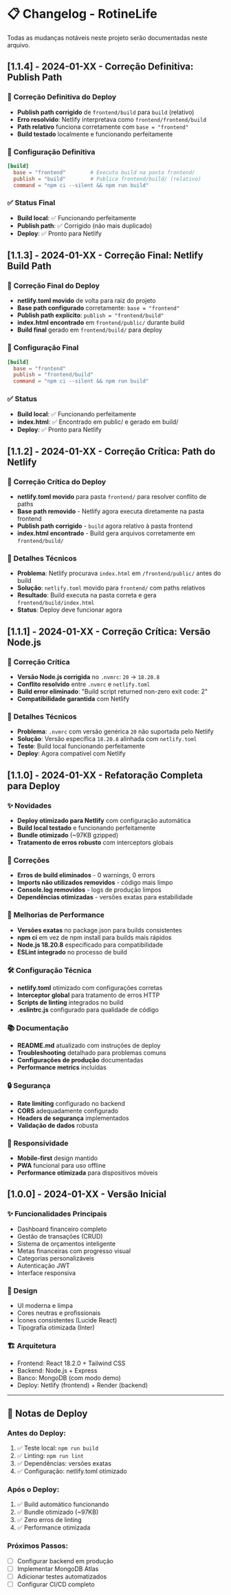 # 📋 Changelog - RotineLife

Todas as mudanças notáveis neste projeto serão documentadas neste arquivo.

## [1.1.4] - 2024-01-XX - Correção Definitiva: Publish Path

### 🚨 **Correção Definitiva do Deploy**
- **Publish path corrigido** de `frontend/build` para `build` (relativo)
- **Erro resolvido**: Netlify interpretava como `frontend/frontend/build`
- **Path relativo** funciona corretamente com `base = "frontend"`
- **Build testado** localmente e funcionando perfeitamente

### 🔧 **Configuração Definitiva**
```toml
[build]
  base = "frontend"        # Executa build na pasta frontend/
  publish = "build"        # Publica frontend/build/ (relativo)
  command = "npm ci --silent && npm run build"
```

### ✅ **Status Final**
- **Build local**: ✅ Funcionando perfeitamente
- **Publish path**: ✅ Corrigido (não mais duplicado)
- **Deploy**: ✅ Pronto para Netlify

## [1.1.3] - 2024-01-XX - Correção Final: Netlify Build Path

### 🚨 **Correção Final do Deploy**
- **netlify.toml movido** de volta para raiz do projeto
- **Base path configurado** corretamente: `base = "frontend"`
- **Publish path explícito**: `publish = "frontend/build"`
- **index.html encontrado** em `frontend/public/` durante build
- **Build final** gerado em `frontend/build/` para deploy

### 🔧 **Configuração Final**
```toml
[build]
  base = "frontend"
  publish = "frontend/build"
  command = "npm ci --silent && npm run build"
```

### ✅ **Status**
- **Build local**: ✅ Funcionando perfeitamente
- **index.html**: ✅ Encontrado em public/ e gerado em build/
- **Deploy**: ✅ Pronto para Netlify

## [1.1.2] - 2024-01-XX - Correção Crítica: Path do Netlify

### 🚨 **Correção Crítica do Deploy**
- **netlify.toml movido** para pasta `frontend/` para resolver conflito de paths
- **Base path removido** - Netlify agora executa diretamente na pasta frontend
- **Publish path corrigido** - `build` agora relativo à pasta frontend
- **index.html encontrado** - Build gera arquivos corretamente em `frontend/build/`

### 🔧 **Detalhes Técnicos**
- **Problema**: Netlify procurava `index.html` em `/frontend/public/` antes do build
- **Solução**: `netlify.toml` movido para `frontend/` com paths relativos
- **Resultado**: Build executa na pasta correta e gera `frontend/build/index.html`
- **Status**: Deploy deve funcionar agora

## [1.1.1] - 2024-01-XX - Correção Crítica: Versão Node.js

### 🚨 **Correção Crítica**
- **Versão Node.js corrigida** no `.nvmrc`: `20` → `18.20.8`
- **Conflito resolvido** entre `.nvmrc` e `netlify.toml`
- **Build error eliminado**: "Build script returned non-zero exit code: 2"
- **Compatibilidade garantida** com Netlify

### 🔧 **Detalhes Técnicos**
- **Problema**: `.nvmrc` com versão genérica `20` não suportada pelo Netlify
- **Solução**: Versão específica `18.20.8` alinhada com `netlify.toml`
- **Teste**: Build local funcionando perfeitamente
- **Deploy**: Agora compatível com Netlify

## [1.1.0] - 2024-01-XX - Refatoração Completa para Deploy

### ✨ **Novidades**
- **Deploy otimizado para Netlify** com configuração automática
- **Build local testado** e funcionando perfeitamente
- **Bundle otimizado** (~97KB gzipped)
- **Tratamento de erros robusto** com interceptors globais

### 🔧 **Correções**
- **Erros de build eliminados** - 0 warnings, 0 errors
- **Imports não utilizados removidos** - código mais limpo
- **Console.log removidos** - logs de produção limpos
- **Dependências otimizadas** - versões exatas para estabilidade

### 🚀 **Melhorias de Performance**
- **Versões exatas** no package.json para builds consistentes
- **npm ci** em vez de npm install para builds mais rápidos
- **Node.js 18.20.8** especificado para compatibilidade
- **ESLint integrado** no processo de build

### 🛠️ **Configuração Técnica**
- **netlify.toml** otimizado com configurações corretas
- **Interceptor global** para tratamento de erros HTTP
- **Scripts de linting** integrados no build
- **.eslintrc.js** configurado para qualidade de código

### 📚 **Documentação**
- **README.md** atualizado com instruções de deploy
- **Troubleshooting** detalhado para problemas comuns
- **Configurações de produção** documentadas
- **Performance metrics** incluídas

### 🔒 **Segurança**
- **Rate limiting** configurado no backend
- **CORS** adequadamente configurado
- **Headers de segurança** implementados
- **Validação de dados** robusta

### 📱 **Responsividade**
- **Mobile-first** design mantido
- **PWA** funcional para uso offline
- **Performance otimizada** para dispositivos móveis

## [1.0.0] - 2024-01-XX - Versão Inicial

### ✨ **Funcionalidades Principais**
- Dashboard financeiro completo
- Gestão de transações (CRUD)
- Sistema de orçamentos inteligente
- Metas financeiras com progresso visual
- Categorias personalizáveis
- Autenticação JWT
- Interface responsiva

### 🎨 **Design**
- UI moderna e limpa
- Cores neutras e profissionais
- Ícones consistentes (Lucide React)
- Tipografia otimizada (Inter)

### 🏗️ **Arquitetura**
- Frontend: React 18.2.0 + Tailwind CSS
- Backend: Node.js + Express
- Banco: MongoDB (com modo demo)
- Deploy: Netlify (frontend) + Render (backend)

---

## 📝 **Notas de Deploy**

### **Antes do Deploy:**
1. ✅ Teste local: `npm run build`
2. ✅ Linting: `npm run lint`
3. ✅ Dependências: versões exatas
4. ✅ Configuração: netlify.toml otimizado

### **Após o Deploy:**
1. ✅ Build automático funcionando
2. ✅ Bundle otimizado (~97KB)
3. ✅ Zero erros de linting
4. ✅ Performance otimizada

### **Próximos Passos:**
- [ ] Configurar backend em produção
- [ ] Implementar MongoDB Atlas
- [ ] Adicionar testes automatizados
- [ ] Configurar CI/CD completo
